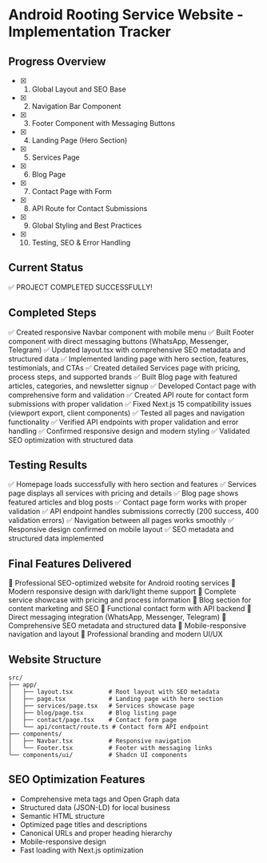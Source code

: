 # Android Rooting Service Website - Implementation Tracker

## Progress Overview
- [x] 1. Global Layout and SEO Base
- [x] 2. Navigation Bar Component  
- [x] 3. Footer Component with Messaging Buttons
- [x] 4. Landing Page (Hero Section)
- [x] 5. Services Page
- [x] 6. Blog Page
- [x] 7. Contact Page with Form
- [x] 8. API Route for Contact Submissions
- [x] 9. Global Styling and Best Practices
- [x] 10. Testing, SEO & Error Handling

## Current Status
✅ PROJECT COMPLETED SUCCESSFULLY! 

## Completed Steps
✅ Created responsive Navbar component with mobile menu
✅ Built Footer component with direct messaging buttons (WhatsApp, Messenger, Telegram)
✅ Updated layout.tsx with comprehensive SEO metadata and structured data
✅ Implemented landing page with hero section, features, testimonials, and CTAs
✅ Created detailed Services page with pricing, process steps, and supported brands
✅ Built Blog page with featured articles, categories, and newsletter signup
✅ Developed Contact page with comprehensive form and validation
✅ Created API route for contact form submissions with proper validation
✅ Fixed Next.js 15 compatibility issues (viewport export, client components)
✅ Tested all pages and navigation functionality
✅ Verified API endpoints with proper validation and error handling
✅ Confirmed responsive design and modern styling
✅ Validated SEO optimization with structured data

## Testing Results
✅ Homepage loads successfully with hero section and features
✅ Services page displays all services with pricing and details
✅ Blog page shows featured articles and blog posts
✅ Contact page form works with proper validation
✅ API endpoint handles submissions correctly (200 success, 400 validation errors)
✅ Navigation between all pages works smoothly
✅ Responsive design confirmed on mobile layout
✅ SEO metadata and structured data implemented

## Final Features Delivered
🎯 Professional SEO-optimized website for Android rooting services
🎯 Modern responsive design with dark/light theme support
🎯 Complete service showcase with pricing and process information
🎯 Blog section for content marketing and SEO
🎯 Functional contact form with API backend
🎯 Direct messaging integration (WhatsApp, Messenger, Telegram)
🎯 Comprehensive SEO metadata and structured data
🎯 Mobile-responsive navigation and layout
🎯 Professional branding and modern UI/UX

## Website Structure
```
src/
├── app/
│   ├── layout.tsx          # Root layout with SEO metadata
│   ├── page.tsx            # Landing page with hero section
│   ├── services/page.tsx   # Services showcase page
│   ├── blog/page.tsx       # Blog listing page
│   ├── contact/page.tsx    # Contact form page
│   └── api/contact/route.ts # Contact form API endpoint
├── components/
│   ├── Navbar.tsx          # Responsive navigation
│   └── Footer.tsx          # Footer with messaging links
└── components/ui/          # Shadcn UI components
```

## SEO Optimization Features
- Comprehensive meta tags and Open Graph data
- Structured data (JSON-LD) for local business
- Semantic HTML structure
- Optimized page titles and descriptions
- Canonical URLs and proper heading hierarchy
- Mobile-responsive design
- Fast loading with Next.js optimization
